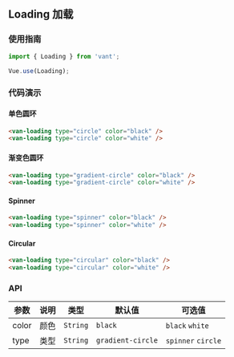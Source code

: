 ## Loading 加载

### 使用指南
``` javascript
import { Loading } from 'vant';

Vue.use(Loading);
```

### 代码演示

#### 单色圆环

```html
<van-loading type="circle" color="black" />
<van-loading type="circle" color="white" />
```

#### 渐变色圆环

```html
<van-loading type="gradient-circle" color="black" />
<van-loading type="gradient-circle" color="white" />
```

#### Spinner

```html
<van-loading type="spinner" color="black" />
<van-loading type="spinner" color="white" />
```

#### Circular

```html
<van-loading type="circular" color="black" />
<van-loading type="circular" color="white" />
```

### API

| 参数 | 说明 | 类型 | 默认值 | 可选值 |
|-----------|-----------|-----------|-------------|-------------|
| color | 颜色 | `String` | `black` | `black` `white` |
| type | 类型 | `String` | `gradient-circle` | `spinner` `circle` |
